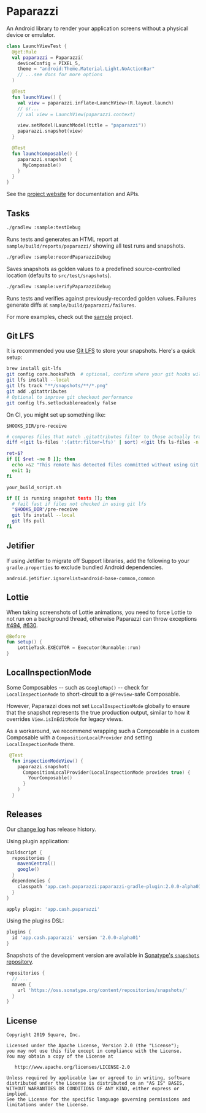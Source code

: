 Paparazzi
========

An Android library to render your application screens without a physical device or emulator.

```kotlin
class LaunchViewTest {
  @get:Rule
  val paparazzi = Paparazzi(
    deviceConfig = PIXEL_5,
    theme = "android:Theme.Material.Light.NoActionBar"
    // ...see docs for more options
  )

  @Test
  fun launchView() {
    val view = paparazzi.inflate<LaunchView>(R.layout.launch)
    // or...
    // val view = LaunchView(paparazzi.context)

    view.setModel(LaunchModel(title = "paparazzi"))
    paparazzi.snapshot(view)
  }

  @Test
  fun launchComposable() {
    paparazzi.snapshot {
      MyComposable()
    }
  }
}
```

See the [project website][paparazzi] for documentation and APIs.

Tasks
-------

```bash
./gradlew :sample:testDebug
```

Runs tests and generates an HTML report at `sample/build/reports/paparazzi/` showing all
test runs and snapshots.

```bash
./gradlew :sample:recordPaparazziDebug
```

Saves snapshots as golden values to a predefined source-controlled location
(defaults to `src/test/snapshots`).

```bash
./gradlew :sample:verifyPaparazziDebug
```

Runs tests and verifies against previously-recorded golden values. Failures generate diffs at `sample/build/paparazzi/failures`.

For more examples, check out the [sample][sample] project.

Git LFS
--------
It is recommended you use [Git LFS][lfs] to store your snapshots.  Here's a quick setup:

```bash
brew install git-lfs
git config core.hooksPath  # optional, confirm where your git hooks will be installed
git lfs install --local
git lfs track "**/snapshots/**/*.png"
git add .gitattributes
# Optional to improve git checkout performance
git config lfs.setlockablereadonly false
```

On CI, you might set up something like:

`$HOOKS_DIR/pre-receive`
```bash
# compares files that match .gitattributes filter to those actually tracked by git-lfs
diff <(git ls-files ':(attr:filter=lfs)' | sort) <(git lfs ls-files -n | sort) >/dev/null

ret=$?
if [[ $ret -ne 0 ]]; then
  echo >&2 "This remote has detected files committed without using Git LFS. Run 'brew install git-lfs && git lfs install' to install it and re-commit your files.";
  exit 1;
fi
```

`your_build_script.sh`
```bash
if [[ is running snapshot tests ]]; then
  # fail fast if files not checked in using git lfs
  "$HOOKS_DIR"/pre-receive
  git lfs install --local
  git lfs pull
fi
```

Jetifier
--------

If using Jetifier to migrate off Support libraries, add the following to your `gradle.properties` to
exclude bundled Android dependencies.

```properties
android.jetifier.ignorelist=android-base-common,common
```

Lottie
--------

When taking screenshots of Lottie animations, you need to force Lottie to not run on a background thread, otherwise Paparazzi can throw exceptions [#494](https://github.com/cashapp/paparazzi/issues/494), [#630](https://github.com/cashapp/paparazzi/issues/630).

```kotlin
@Before
fun setup() {
    LottieTask.EXECUTOR = Executor(Runnable::run)
}
```

LocalInspectionMode
--------
Some Composables -- such as `GoogleMap()` -- check for `LocalInspectionMode` to short-circuit to a `@Preview`-safe Composable.

However, Paparazzi does not set `LocalInspectionMode` globally to ensure that the snapshot represents the true production output, similar to how it overrides `View.isInEditMode` for legacy views.

As a workaround, we recommend wrapping such a Composable in a custom Composable with a `CompositionLocalProvider` and setting `LocalInspectionMode` there.

```kotlin
 @Test
  fun inspectionModeView() {
    paparazzi.snapshot(
      CompositionLocalProvider(LocalInspectionMode provides true) {
        YourComposable()
      }
    )
  }
```

Releases
--------

Our [change log][changelog] has release history.

Using plugin application:
```groovy
buildscript {
  repositories {
    mavenCentral()
    google()
  }
  dependencies {
    classpath 'app.cash.paparazzi:paparazzi-gradle-plugin:2.0.0-alpha01'
  }
}

apply plugin: 'app.cash.paparazzi'
```

Using the plugins DSL:
```groovy
plugins {
  id 'app.cash.paparazzi' version '2.0.0-alpha01'
}
```

Snapshots of the development version are available in [Sonatype's `snapshots` repository][snap].

```groovy
repositories {
  // ...
  maven {
    url 'https://oss.sonatype.org/content/repositories/snapshots/'
  }
}
```

License
-------

```
Copyright 2019 Square, Inc.

Licensed under the Apache License, Version 2.0 (the "License");
you may not use this file except in compliance with the License.
You may obtain a copy of the License at

   http://www.apache.org/licenses/LICENSE-2.0

Unless required by applicable law or agreed to in writing, software
distributed under the License is distributed on an "AS IS" BASIS,
WITHOUT WARRANTIES OR CONDITIONS OF ANY KIND, either express or implied.
See the License for the specific language governing permissions and
limitations under the License.
```

 [paparazzi]: https://cashapp.github.io/paparazzi/
 [sample]: https://github.com/cashapp/paparazzi/tree/master/sample
 [lfs]: https://git-lfs.github.com/
 [changelog]: https://cashapp.github.io/paparazzi/changelog/
 [snap]: https://oss.sonatype.org/content/repositories/snapshots/app/cash/paparazzi/
